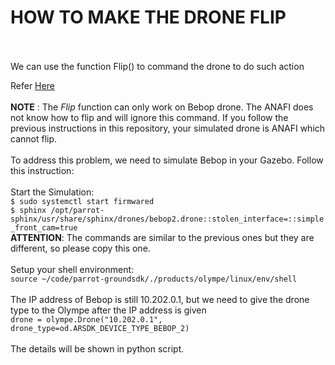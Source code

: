 HOW TO MAKE THE DRONE FLIP
==========================
<br>
<br>
We can use the function Flip() to command the drone to do such action  

Refer [Here](https://developer.parrot.com/docs/olympe/arsdkng_ardrone3_animations.html)
<br>
<br>
**NOTE** : The _Flip_ function can only work on Bebop drone. The ANAFI does not know how to flip and will ignore this command.
If you follow the previous instructions in this repository, your simulated drone is ANAFI which cannot flip.
<br>
<br>
To address this problem, we need to simulate Bebop in your Gazebo. Follow this instruction:<br>
<br> Start the Simulation:
<br> `$ sudo systemctl start firmwared`
<br> `$ sphinx /opt/parrot-sphinx/usr/share/sphinx/drones/bebop2.drone::stolen_interface=::simple_front_cam=true`
<br>**ATTENTION**: The commands are similar to the previous ones but they are different, so please copy this one.
<br>
<br>Setup your shell environment:
<br>`source ~/code/parrot-groundsdk/./products/olympe/linux/env/shell`
<br>
<br>The IP address of Bebop is still 10.202.0.1, but we need to give the drone type to the Olympe after the IP address is given
<br>`drone = olympe.Drone("10.202.0.1", drone_type=od.ARSDK_DEVICE_TYPE_BEBOP_2)`
<br>
<br>
The details will be shown in python script.
